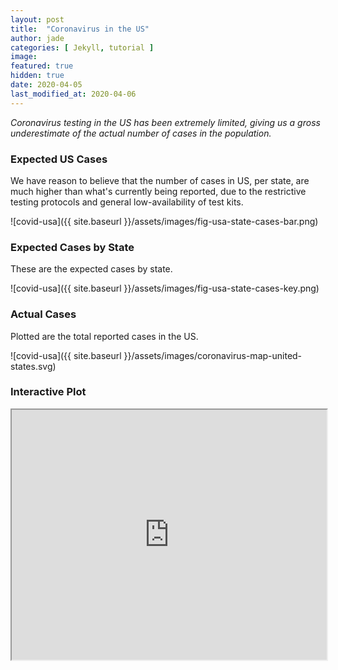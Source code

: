 ```yaml
---
layout: post
title:  "Coronavirus in the US"
author: jade
categories: [ Jekyll, tutorial ]
image: 
featured: true
hidden: true
date: 2020-04-05
last_modified_at: 2020-04-06
---
```


_Coronavirus testing in the US has been extremely limited, giving us a gross underestimate of the actual number of cases in the population._

### Expected US Cases

We have reason to believe that the number of cases in US, per state, are much higher than what's currently being reported, due to the restrictive testing protocols and general low-availability of test kits.

![covid-usa]({{ site.baseurl }}/assets/images/fig-usa-state-cases-bar.png)

### Expected Cases by State

These are the expected cases by state.

![covid-usa]({{ site.baseurl }}/assets/images/fig-usa-state-cases-key.png)


### Actual Cases

Plotted are the total reported cases in the US.

![covid-usa]({{ site.baseurl }}/assets/images/coronavirus-map-united-states.svg)

### Interactive Plot

<iframe src="https://nnpok.shinyapps.io/grading-app/" width="100%" height="400px"></iframe>




